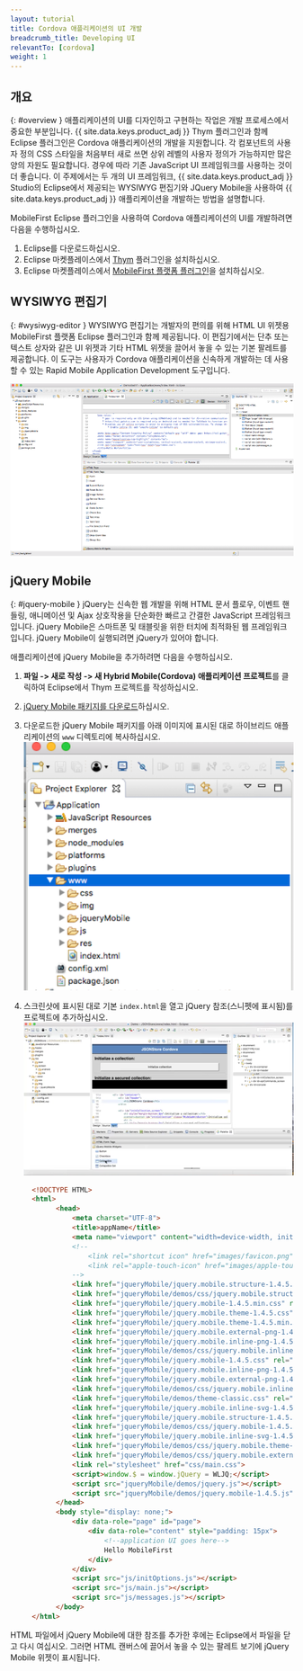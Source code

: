 ```yaml
---
layout: tutorial
title: Cordova 애플리케이션의 UI 개발
breadcrumb_title: Developing UI
relevantTo: [cordova]
weight: 1
---
```

<!-- NLS_CHARSET=UTF-8 -->
## 개요
{: #overview }
애플리케이션의 UI를 디자인하고 구현하는 작업은 개발 프로세스에서 중요한 부분입니다. {{ site.data.keys.product_adj }} Thym 플러그인과 함께 Eclipse 플러그인은 Cordova 애플리케이션의 개발을 지원합니다.
각 컴포넌트의 사용자 정의 CSS 스타일을 처음부터 새로 쓰면 상위 레벨의 사용자 정의가 가능하지만 많은 양의 자원도 필요합니다.
경우에 따라 기존 JavaScript UI 프레임워크를 사용하는 것이 더 좋습니다.
이 주제에서는 두 개의 UI 프레임워크, {{ site.data.keys.product_adj }} Studio의 Eclipse에서 제공되는 WYSIWYG 편집기와 JQuery Mobile을 사용하여 {{ site.data.keys.product_adj }} 애플리케이션을 개발하는 방법을 설명합니다.

MobileFirst Eclipse 플러그인을 사용하여 Cordova 애플리케이션의 UI를 개발하려면 다음을 수행하십시오.

1. Eclipse를 다운로드하십시오.
2. Eclipse 마켓플레이스에서 [Thym](http://marketplace.eclipse.org/content/eclipse-thym) 플러그인을 설치하십시오.
3. Eclipse 마켓플레이스에서 [MobileFirst 플랫폼 플러그인](http://marketplace.eclipse.org/content/ibm-mobilefirst-foundation-studio)을 설치하십시오.


## WYSIWYG 편집기
{: #wysiwyg-editor }
WYSIWYG 편집기는 개발자의 편의를 위해 HTML UI 위젯용 MobileFirst 플랫폼 Eclipse 플러그인과 함께 제공됩니다.
이 편집기에서는 단추 또는 텍스트 상자와 같은 UI 위젯과 기타 HTML 위젯을 끌어서 놓을 수 있는 기본 팔레트를 제공합니다. 이 도구는 사용자가 Cordova 애플리케이션을 신속하게 개발하는 데 사용할 수 있는 Rapid Mobile Application Development 도구입니다.

![WYSIWYG 편집기](wysiwyg-editor.png)

## jQuery Mobile
{: #jquery-mobile }
jQuery는 신속한 웹 개발을 위해 HTML 문서 플로우, 이벤트 핸들링, 애니메이션 및 Ajax 상호작용을 단순화한 빠르고 간결한 JavaScript 프레임워크입니다. jQuery Mobile은 스마트폰 및 태블릿을 위한 터치에 최적화된 웹 프레임워크입니다. jQuery Mobile이 실행되려면 jQuery가 있어야 합니다.

애플리케이션에 jQuery Mobile을 추가하려면 다음을 수행하십시오.

1. **파일 -> 새로 작성 -> 새 Hybrid Mobile(Cordova) 애플리케이션 프로젝트**를 클릭하여 Eclipse에서 Thym 프로젝트를 작성하십시오.
2. [jQuery Mobile 패키지를 다운로드](http://jquerymobile.com/download/)하십시오.
3. 다운로드한 jQuery Mobile 패키지를 아래 이미지에 표시된 대로 하이브리드 애플리케이션의 `www` 디렉토리에 복사하십시오.
  ![www 디렉토리](www-dir.png)
4. 스크린샷에 표시된 대로 기본 `index.html`을 열고 jQuery 참조(스니펫에 표시됨)를 프로젝트에 추가하십시오.
    ![JQuery 참조 추가](add-jquery-refs.png)

    ```html
      <!DOCTYPE HTML>
      <html>
          	<head>
          		<meta charset="UTF-8">
          		<title>appName</title>
          		<meta name="viewport" content="width=device-width, initial-scale=1.0, maximum-scale=1.0, minimum-scale=1.0, user-scalable=0">
          		<!--
          			<link rel="shortcut icon" href="images/favicon.png">
          			<link rel="apple-touch-icon" href="images/apple-touch-icon.png">
          		-->
          		<link href="jqueryMobile/jquery.mobile.structure-1.4.5.min.css" rel="stylesheet">
          		<link href="jqueryMobile/demos/css/jquery.mobile.structure-1.4.5.min.css" rel="stylesheet">
          		<link href="jqueryMobile/jquery.mobile-1.4.5.min.css" rel="stylesheet">
          		<link href="jqueryMobile/jquery.mobile.theme-1.4.5.css" rel="stylesheet">
          		<link href="jqueryMobile/jquery.mobile.theme-1.4.5.min.css" rel="stylesheet">
          		<link href="jqueryMobile/jquery.mobile.external-png-1.4.5.min.css" rel="stylesheet">
          		<link href="jqueryMobile/jquery.mobile.inline-png-1.4.5.css" rel="stylesheet">
          		<link href="jqueryMobile/demos/css/jquery.mobile.inline-svg-1.4.5.min.css" rel="stylesheet">
          		<link href="jqueryMobile/jquery.mobile-1.4.5.css" rel="stylesheet">
          		<link href="jqueryMobile/jquery.mobile.inline-png-1.4.5.min.css" rel="stylesheet">
          		<link href="jqueryMobile/jquery.mobile.external-png-1.4.5.css" rel="stylesheet">
          		<link href="jqueryMobile/demos/css/jquery.mobile.inline-png-1.4.5.min.css" rel="stylesheet">
          		<link href="jqueryMobile/demos/theme-classic.css" rel="stylesheet">
          		<link href="jqueryMobile/jquery.mobile.inline-svg-1.4.5.css" rel="stylesheet">
          		<link href="jqueryMobile/jquery.mobile.structure-1.4.5.css" rel="stylesheet">
          		<link href="jqueryMobile/demos/css/jquery.mobile-1.4.5.min.css" rel="stylesheet">
          		<link href="jqueryMobile/jquery.mobile.inline-svg-1.4.5.min.css" rel="stylesheet">
          		<link href="jqueryMobile/demos/css/jquery.mobile.theme-1.4.5.min.css" rel="stylesheet">
          		<link href="jqueryMobile/demos/css/jquery.mobile.external-png-1.4.5.min.css" rel="stylesheet">
          		<link rel="stylesheet" href="css/main.css">
          		<script>window.$ = window.jQuery = WLJQ;</script>
          		<script src="jqueryMobile/demos/jquery.js"></script>
          		<script src="jqueryMobile/demos/jquery.mobile-1.4.5.js"></script>
          	</head>
          	<body style="display: none;">
          		<div data-role="page" id="page">
          			<div data-role="content" style="padding: 15px">
          				<!--application UI goes here-->
          				Hello MobileFirst
          			</div>
          		</div>
          		<script src="js/initOptions.js"></script>
          		<script src="js/main.js"></script>
          		<script src="js/messages.js"></script>
          	</body>
      </html>
    ```
HTML 파일에서 jQuery Mobile에 대한 참조를 추가한 후에는 Eclipse에서 파일을 닫고 다시 여십시오. 그러면 HTML 캔버스에 끌어서 놓을 수 있는 팔레트 보기에 jQuery Mobile 위젯이 표시됩니다.
